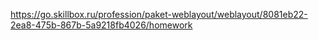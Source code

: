 https://go.skillbox.ru/profession/paket-weblayout/weblayout/8081eb22-2ea8-475b-867b-5a9218fb4026/homework